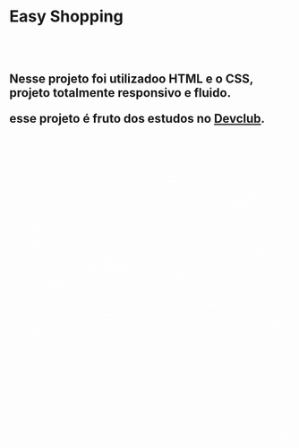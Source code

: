 <h1><b>Easy Shopping</b></h1>
    <br>
    <br>
    <h2>
    Nesse projeto foi utilizadoo HTML e o CSS, projeto totalmente responsivo e fluido.
    <p>esse projeto é fruto dos estudos no <a href="https://rodolfomori.com.br/devclub-comercial/">Devclub</a>.</p>
    </h2>


<img src="https://github.com/Fabio-Pinho/Easy-Shopping/blob/main/assets/Design%20sem%20nome.gif?raw=true" />
